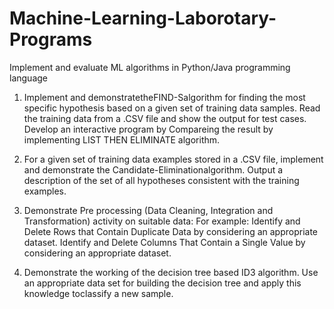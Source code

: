 # Machine-Learning-Laborotary-Programs
Implement and evaluate ML algorithms in Python/Java programming language

1. Implement and demonstratetheFIND-Salgorithm for finding the most specific hypothesis based on a given set of training data samples. Read    the training data from a .CSV file and show the output for test cases. Develop an interactive program by Compareing the result by          implementing LIST THEN ELIMINATE algorithm.

2. For a given set of training data examples stored in a .CSV file, implement and demonstrate the Candidate-Eliminationalgorithm. Output a    description of the set of all hypotheses consistent with the training examples.

3. Demonstrate Pre processing (Data Cleaning, Integration and Transformation) activity on suitable data:                                      For example:                                                                                                                                Identify and Delete Rows that Contain Duplicate Data by considering an appropriate dataset.                                                Identify and Delete Columns That Contain a Single Value by considering an appropriate dataset.

4. Demonstrate the working of the decision tree based ID3 algorithm. Use an appropriate data set for building the decision tree and apply      this knowledge toclassify a new sample.
